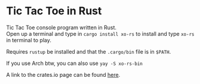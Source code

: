 # Tic Tac Toe in Rust
Tic Tac Toe console program written in Rust. <br>
Open up a terminal and type in <code>cargo install xo-rs</code> to install and type <code>xo-rs</code> in terminal to play. <br>

Requires `rustup` be installed and that the `.cargo/bin` file is in `$PATH`. <br>

If you use Arch btw, you can also use `yay -S xo-rs-bin` <br>

A link to the crates.io page can be found <a href="https://crates.io/crates/xo-rs">here</a>.

